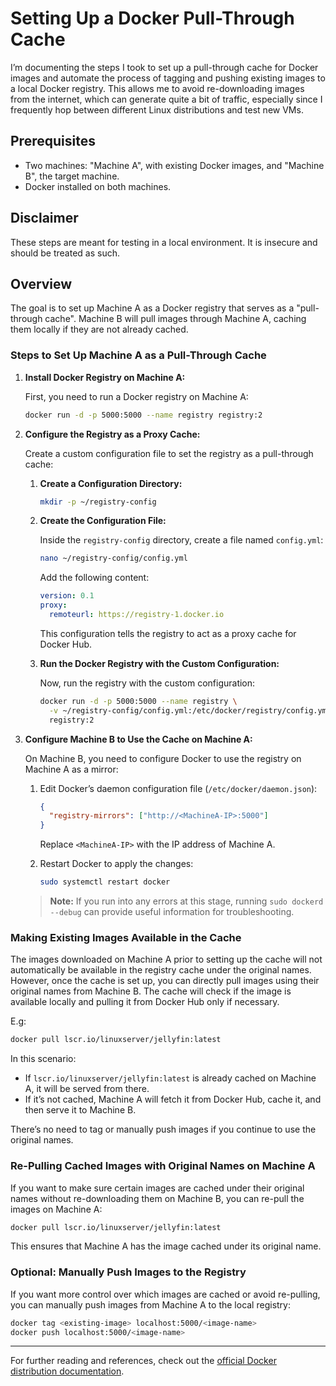 # Setting Up a Docker Pull-Through Cache

I’m documenting the steps I took to set up a pull-through cache for Docker images and automate the process of tagging and pushing existing images to a local Docker registry. This allows me to avoid re-downloading images from the internet, which can generate quite a bit of traffic, especially since I frequently hop between different Linux distributions and test new VMs.

## Prerequisites

- Two machines: "Machine A", with existing Docker images, and "Machine B", the target machine.
- Docker installed on both machines.

## Disclaimer

These steps are meant for testing in a local environment. It is insecure and should be treated as such.

## Overview

The goal is to set up Machine A as a Docker registry that serves as a "pull-through cache". Machine B will pull images through Machine A, caching them locally if they are not already cached.

### Steps to Set Up Machine A as a Pull-Through Cache

1. **Install Docker Registry on Machine A:**

   First, you need to run a Docker registry on Machine A:

   ```bash
   docker run -d -p 5000:5000 --name registry registry:2
   ```

2. **Configure the Registry as a Proxy Cache:**

   Create a custom configuration file to set the registry as a pull-through cache:

   1. **Create a Configuration Directory:**

      ```bash
      mkdir -p ~/registry-config
      ```

   2. **Create the Configuration File:**

      Inside the `registry-config` directory, create a file named `config.yml`:

      ```bash
      nano ~/registry-config/config.yml
      ```

      Add the following content:

      ```yaml
      version: 0.1
      proxy:
        remoteurl: https://registry-1.docker.io
      ```

      This configuration tells the registry to act as a proxy cache for Docker Hub.

   3. **Run the Docker Registry with the Custom Configuration:**

      Now, run the registry with the custom configuration:

      ```bash
      docker run -d -p 5000:5000 --name registry \
        -v ~/registry-config/config.yml:/etc/docker/registry/config.yml \
        registry:2
      ```

3. **Configure Machine B to Use the Cache on Machine A:**

   On Machine B, you need to configure Docker to use the registry on Machine A as a mirror:

   1. Edit Docker’s daemon configuration file (`/etc/docker/daemon.json`):

      ```json
      {
        "registry-mirrors": ["http://<MachineA-IP>:5000"]
      }
      ```

      Replace `<MachineA-IP>` with the IP address of Machine A.

   2. Restart Docker to apply the changes:

      ```bash
      sudo systemctl restart docker
      ```

   > **Note:** If you run into any errors at this stage, running `sudo dockerd --debug` can provide useful information for troubleshooting.

### Making Existing Images Available in the Cache

The images downloaded on Machine A prior to setting up the cache will not automatically be available in the registry cache under the original names. However, once the cache is set up, you can directly pull images using their original names from Machine B. The cache will check if the image is available locally and pulling it from Docker Hub only if necessary.

E.g:

```bash
docker pull lscr.io/linuxserver/jellyfin:latest
```

In this scenario:

- If `lscr.io/linuxserver/jellyfin:latest` is already cached on Machine A, it will be served from there.
- If it’s not cached, Machine A will fetch it from Docker Hub, cache it, and then serve it to Machine B.

There’s no need to tag or manually push images if you continue to use the original names.

### Re-Pulling Cached Images with Original Names on Machine A

If you want to make sure certain images are cached under their original names without re-downloading them on Machine B, you can re-pull the images on Machine A:

```bash
docker pull lscr.io/linuxserver/jellyfin:latest
```

This ensures that Machine A has the image cached under its original name.

### Optional: Manually Push Images to the Registry

If you want more control over which images are cached or avoid re-pulling, you can manually push images from Machine A to the local registry:

```bash
docker tag <existing-image> localhost:5000/<image-name>
docker push localhost:5000/<image-name>
```

---

For further reading and references, check out the [official Docker distribution documentation](https://distribution.github.io/distribution/).
